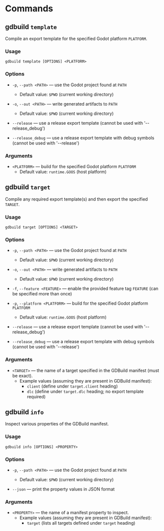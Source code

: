 # Commands

## **gdbuild `template`**

Compile an export template for the specified Godot platform `PLATFORM`.

### Usage

`gdbuild template [OPTIONS] <PLATFORM>`

### Options

- `-p`, `--path <PATH>` — use the Godot project found at `PATH`
  - Default value: `$PWD` (current working directory)
- `-o`, `--out <PATH>` — write generated artifacts to `PATH`
  - Default value: `$PWD` (current working directory)

- `--release` — use a release export template (cannot be used with '--release_debug')
- `--release_debug` — use a release export template with debug symbols (cannot be used with '--release')

### Arguments

- `<PLATFORM>` — build for the specified Godot platform `PLATFORM`
  - Default value: `runtime.GOOS` (host platform)

## **gdbuild `target`**

Compile any required export template(s) and then export the specified `TARGET`.

### Usage

`gdbuild target [OPTIONS] <TARGET>`

### Options

- `-p`, `--path <PATH>` — use the Godot project found at `PATH`
  - Default value: `$PWD` (current working directory)
- `-o`, `--out <PATH>` — write generated artifacts to `PATH`
  - Default value: `$PWD` (current working directory)

- `-f`, `--feature <FEATURE>` — enable the provided feature tag `FEATURE` (can be specified more than once)
- `-p`, `--platform <PLATFORM>` — build for the specified Godot platform `PLATFORM`
  - Default value: `runtime.GOOS` (host platform)
- `--release` — use a release export template (cannot be used with '--release_debug')
- `--release_debug` — use a release export template with debug symbols (cannot be used with '--release')

### Arguments

- `<TARGET>` — the name of a target specified in the GDBuild manifest (must be exact).
  - Example values (assuming they are present in GDBuild manifest):
    - `client` (define under `target.client` heading)
    - `dlc` (define under `target.dlc` heading; no export template required)

## **gdbuild `info`**

Inspect various properties of the GDBuild manifest.

### Usage

`gdbuild info [OPTIONS] <PROPERTY>`

### Options

- `-p`, `--path <PATH>` — use the Godot project found at `PATH`
  - Default value: `$PWD` (current working directory)

- `--json` — print the property values in JSON format

### Arguments

- `<PROPERTY>` — the name of a manifest property to inspect.
  - Example values (assuming they are present in GDBuild manifest):
    - `target` (lists all targets defined under `target` heading)
